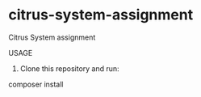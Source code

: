 # citrus-system-assignment

Citrus System assignment

USAGE

1. Clone this repository and run:
  
  composer install
  
